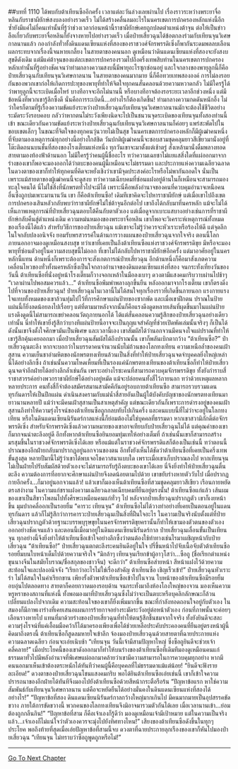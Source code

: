 ##บทที่ 1110 ได้พบกับต้าเทียนซืออีกครั้ง
เวลาแต่ละวันล่วงเลยผ่านไป เรื่องราวระหว่างพระยาจื่อหลินกับราชาผียักษ์สงบลงอย่างรวดเร็ว ไม่ได้สร้างคลื่นลมอะไรในนครเขตการปกครองหลักแห่งนี้อีก ซ้ำยังมีแค่ไม่กี่คนเท่านั้นที่รู้ว่าช่วงเวลาก่อนหน้านี้ราชาผียักษ์เคยถูกปลดตำแหน่งต้าจุน
ต่อให้เป็นข่าวลือเกี่ยวกับพระยาจื่อหลินก็ยังจางหายไปอย่างรวดเร็ว เมื่อป๋ายเสี่ยวฉุนได้ข้อตกลงร่วมกับเทียนจุนวิเศษกาลนานแล้ว กองกำลังทั่วทั้งดินแดนเซียนแห่งที่สองของราชวงศ์จักรพรรดิเซิ่งก็พากันระดมพลลบเลือนผลกระทบจากเรื่องนี้จนหายเกลี้ยง
ในสายตาของคนนอก ดูเหมือนว่าดินแดนเซียนแห่งที่สองจะยังสงบสุขดีดังเดิม แต่มีแค่ต้าจุนของแต่ละเขตการปกครองรวมไปถึงครึ่งเทพสิบท่านในนครเขตการปกครองหลักเท่านั้นที่รู้อย่างชัดเจนว่าท่ามกลางความสงบนี้มีพายุอะไรซุกซ่อนอยู่
และใจกลางของพายุลูกนี้ก็คือป๋ายเสี่ยวฉุนกับเทียนจุนวิเศษกาลนาน ในสายตาของคนมากมาย นี่ก็คือทวยเทพสององค์ การไม่ลงรอยกันของพวกเขาก่อให้เกิดการปะทุของพายุที่ทำให้จิตใจทุกคนสั่นคลอนด้วยความหวาดกลัว
ไม่มีใครรู้ได้ว่าพายุลูกนี้จะระเบิดเมื่อไหร่ บางทีอาจจะอีกไม่นานนี้ หรือบางทีอาจต้องรอระยะเวลาอีกช่วงหนึ่ง แต่มีข้อหนึ่งที่พวกเขารู้ลึกซึ้งดี นั่นคือการระเบิดนี้...อย่างไรก็ต้องเกิดขึ้น!
ท่ามกลางความกดดันหนักอึ้ง ไม่ว่าใครก็ตามที่รู้เรื่องความขัดแย้งระหว่างป๋ายเสี่ยวฉุนกับเทียนจุนวิเศษกาลนานมักจะต้องใช้ชีวิตอย่างระมัดระวังรอบคอบ กลัวว่าหากตนไม่ระวังเพียงนิดจะไปเป็นชนวนจุดระเบิดของเทียนจุนทั้งสองท่านนี้เข้า
ขณะเดียวกันความขัดแย้งระหว่างป๋ายเสี่ยวฉุนกับเทียนจุนวิเศษกาลนานก็ค่อยๆ แพร่สะพัดไปในขอบเขตเล็กๆ ในขณะที่จิตใจของทุกคนวุ่นวายไม่เป็นสุข ในนครเขตการปกครองหลักก็มีผู้เฒ่าคนหนึ่งที่จับตามองเหตุการณ์ทุกอย่างนี้อย่างใกล้ชิด
วันปกติผู้เฒ่าคนนี้จะชอบสวมชุดคลุมยาวสีเขียวมานั่งอยู่ที่โต๊ะติดถนนบนชั้นที่สองของโรงเตี๊ยมแห่งหนึ่ง ทุกวันเขาจะมาตั้งแต่เช้าตรู่ สั่งเหล้ามานั่งดื่มพลางทอดสายตามองท้องฟ้าด้านนอก
ไม่มีใครรู้ว่าคนผู้นี้ชื่ออะไร ทว่าความเฉยชาไม่แยแสสิ่งใดที่แผ่ออกมาจากร่างของเขาก็พอจะมองออกได้ว่าตบะของคนผู้นี้เหมือนจะไม่ธรรมดา
และประกายแห่งความเฉลียวฉลาดในดวงตาของเขาก็ทำให้ทุกคนที่คิดจะหยั่งเชิงว่าเขามีจุดประสงค์อะไรหรือไม่พากันถอดใจ นั่นเป็นเพราะแม้สายตาของผู้เฒ่าคนนี้จะดูสงบ ทว่าความเฉียบคมที่ซ่อนแฝงอยู่ด้านในก็เหมือนจะสามารถมองทะลุใจคนได้
นี่ไม่ใช่สิ่งที่นักพรตทั่วไปจะมีได้ เพราะนี่คือพลังอำนาจของคนที่ควบคุมอำนาจเหนือคนอื่นซึ่งถูกบ่มเพาะมานานวัน
เขา ก็คือต้าเทียนซือ!
เดิมทีเขาคิดจะไปหาราชาผียักษ์ แต่เมื่อเขาไปถึงเขตการปกครองเสินหลัวกลับพบว่าราชาผียักษ์ไม่ใช่ต้าจุนอีกต่อไป เขาถึงได้กลับมาที่นครหลัก แม้จะไม่ได้เห็นภาพเหตุการณ์ที่ป๋ายเสี่ยวฉุนตอบโต้คืนกับตาตัวเอง แต่เมื่อดูจากเบาะแสบางอย่างเช่นการที่ราชาผียักษ์กลับคืนสู่ตำแหน่งเดิม ความหม่นหมองของพระยาจื่อหลิน เขาก็พอจะวิเคราะห์เหตุการณ์ทั้งหมดของเรื่องนี้ได้แล้ว
สำหรับวิธีการของป๋ายเสี่ยวฉุน แม้เขาจะไม่รู้ว่าควรจะหัวเราะหรือร้องไห้ดี แต่จุดลึกในใจกลับปลงอนิจจัง ยอมรับพรสวรรค์ในด้านการวางแผนของป๋ายเสี่ยวฉุนจากใจจริง
ตอนนี้โลกภายนอกอาจมองดูเหมือนสงบสุข ทว่าเขาที่เคยเป็นถึงต้าเทียนซือแห่งราชวงศ์จักรพรรดิขุย มีหรือจะมองพายุที่ซ่อนตัวอยู่ในความสงบสุขนี้ไม่ออก ที่เขาไม่ได้กลับไปหาราชาผียักษ์อีกครั้ง แต่มาอาศัยอยู่ในนครหลักนี้แทน ด้านหนึ่งก็เพราะต้องการจะสังเกตการณ์ป๋ายเสี่ยวฉุน อีกด้านหนึ่งก็คือมาสังเกตความเคลื่อนไหวของทั่วทั้งนครหลักซึ่งเป็นใจกลางอำนาจของดินแดนเซียนแห่งที่สอง
จนกระทั่งเที่ยงวันของวันนี้ ต้าเทียนซือที่นั่งอยู่หน้าโรงเตี๊ยมก็วางจอกเหล้าในมือลงเบาๆ ดวงตามีแสงคมกริบวาบผ่านไปช้าๆ
“เวลาผ่านไปพอสมควรแล้ว...” ต้าเทียนซือพึมพำพลางลุกขึ้นยืน หลังออกมาจากโรงเตี๊ยม เขาก็ตรงดิ่งไปที่จวนของป๋ายเสี่ยวฉุน!
ป๋ายเสี่ยวฉุนในเวลานี้ไม่ได้สนใจทุกเรื่องราวที่เกิดขึ้นภายนอก แรงกายแรงใจแทบทั้งหมดของเขาล้วนทุ่มไปไว้ที่การศึกษาแผ่นป้ายของซากพัด และเมื่อเขาฝึกตน ปราณในป้ายแผ่นนี้ก็ยิ่งลดน้อยลงไปเรื่อยๆ แต่ที่ตามมาหลังจากนั้นก็คือแรงดึงดูดหลายเส้นที่ผุดขึ้นมาในแผ่นป้าย
แรงดึงดูดนี้ไม่สามารถเขย่าคลอนวัตถุภายนอกได้ ได้แต่สั่นคลอนความรู้สึกของป๋ายเสี่ยวฉุนอย่างเดียวเท่านั้น นี่ทำให้เขายิ่งรู้สึกว่าบางทีแผ่นป้ายนี้อาจจะเป็นกุญแจสำคัญที่ช่วยเปิดพัดเล่มนั้นจริงๆ ก็เป็นได้
ดังนั้นเขาจึงตั้งใจศึกษามันเป็นพิเศษ และเวลานี้เอง เขาสัมผัสได้ว่านอกจวนมีคนจงใจแผ่ปราณที่ทำให้เขารู้สึกคุ้นเคยออกมา
เมื่อป๋ายเสี่ยวฉุนสัมผัสได้ถึงปราณนั้น เขาก็พลันเบิกตากว้าง
“ต้าเทียนซือ?” ป๋ายเสี่ยวฉุนตะลึง หากจะบอกว่าในบรรดาคนจำนวนนับไม่ถ้วนของโลกทงเทียน ความเหนือล้ำของคนเฝ้าสุสาน ความเย็นชาอำมหิตของนักพรตทงเทียนล้วนเป็นสิ่งที่ทำให้ป๋ายเสี่ยวฉุนจดจำบุคคลยิ่งใหญ่เหล่านี้ได้อย่างลึกซึ้ง ถ้าเช่นนั้นความโหดเหี้ยมที่เป็นรองแค่นักพรตทงเทียนของต้าเทียนซือก็ทำให้ป๋ายเสี่ยวฉุนจดจำอีกฝ่ายได้อย่างลึกล้ำเช่นกัน
เพราะอย่างไรซะคนที่สามารถควบคุมจักรพรรดิขุย ทั้งยังกำราบสี่ราชาสวรรค์อย่างพวกราชาผียักษ์ได้อย่างอยู่หมัด แม้จะปล่อยคนทั้งสี่ไว้ภายนอก ทว่าด้วยเหตุผลหลากหลายประการ คนทั้งสี่ก็จำต้องสมัครสมานสามัคคีกันอยู่รอบกายต้าเทียนซือ
สามารถรวบรวมแดนทุรกันดารให้เป็นปึกแผ่น ดำเนินสงครามกับแม่น้ำสี่สายอันเป็นผู้ใต้บังคับบัญชาของนักพรตทงเทียนมายาวนานหลายปี แม้ว่าจะมีคนเฝ้าสุสานเป็นสาเหตุสำคัญ แต่ขณะเดียวกันก็เพราะการดำรงอยู่ของคนเฝ้าสุสานถึงทำให้ความรุ่งโรจน์ของต้าเทียนซือถูกกลบทับไปเกินครึ่ง
และคนแบบนี้ที่ไม่ว่าจะอยู่ในโลกทงเทียน หรือในดินแดนเซียนนิรันดร์กาลแห่งนี้ก็ย่อมต้องไม่ใช่บุคคลที่ธรรมดา หากเขาสวามิภักดิ์ต่อจักรพรรดิเซิ่ง สำหรับจักรพรรดิเซิ่งแล้วความหมายของเขาอาจเทียบกับป๋ายเสี่ยวฉุนไม่ได้ แต่คุณค่าของเขาก็มากจนน่าตะลึงอยู่ดี
อีกทั้งหากต้าเทียนซือยินยอมทุ่มเทให้อย่างเต็มที่ ถ้าเช่นนั้นเขาก็สามารถสร้างมรสุมขึ้นในราชวงศ์จักรพรรดิเซิ่งได้เลย หรือแม้แต่ในราชวงศ์จักรพรรดิแสก็ต้องเป็นเช่นนี้
ทว่าตอนนี้ ปราณของอีกฝ่ายกลับมาปรากฏอยู่นอกจวนของตน อีกทั้งยังเห็นได้ชัดว่าต้าเทียนซือที่เคยเป็นครึ่งเทพขั้นสูงสุด หลายปีมานี้ไม่รู้ว่าเขาได้พบเจอโชควาสนาแบบใด เพราะเมื่อเขาเก็บปราณลงไป หากเทียนจุนไม่เป็นฝ่ายไปรับสัมผัสด้วยตัวเองจะไม่สามารถรับรู้ถึงตบะของเขาได้เลย
นี่จึงยิ่งทำให้ป๋ายเสี่ยวฉุนตื่นตะลึง ความต้องการที่อยากจะศึกษาแผ่นป้ายจึงลดน้อยตามไปด้วย เขาขยับร่างหายตัววับไป เมื่อปรากฏกายอีกครั้ง...ก็มาอยู่นอกจวนแล้ว!
แล้วเขาก็มองเห็นต้าเทียนซือที่สวมชุดคลุมยาวสีเขียว เรือนกายหยัดตรงสง่างาม ในความแก่ชราแฝงความเฉลียวฉลาดเฉียบคมที่ยืนอยู่ตรงนั้น!
ต้าเทียนซือแก่แล้ว เส้นผมของเขาเป็นสีขาวโพลนไปทั้งศีรษะเหมือนคนแก่ทั่วๆ ไป หลังจากป๋ายเสี่ยวฉุนปรากฏตัว เขาก็เงยหน้าขึ้น มุมปากคลี่ออกเป็นรอยยิ้ม
“คารวะ เทียนจุน” ต้าเทียนซือไม่ได้วางท่าอย่างที่เคยเป็นตอนอยู่ในแดนทุรกันดาร แล้วก็ไม่รู้สึกว่าการคารวะป๋ายเสี่ยวฉุนเป็นสิ่งที่ฝืนใจอะไร ในความเป็นจริงนับตั้งแต่ที่ป๋ายเสี่ยวฉุนปรากฏตัวด้วยฐานะบรรพบุรุษขุยในนครจักรพรรดิขุยครานั้นก็ทำให้เขามองตัวตนของตัวเองออกอย่างชัดเจนแล้ว และตอนนี้เมื่อมาอยู่ในดินแดนเซียนนิรันดร์กาล ป๋ายเสี่ยวฉุนเลื่อนขั้นเป็นเทียนจุน ทุกอย่างนี้จึงยิ่งทำให้ต้าเทียนซือเข้าใจอย่างลึกซึ้งว่าตนต้องใช้ท่าทางเช่นไรมาเผชิญหน้ากับป๋ายเสี่ยวฉุน
“ต้าเทียนซือ!” ป๋ายเสี่ยวฉุนตกตะลึงระคนยินดีอยู่ในใจ ปรี่ขึ้นหน้าไปจับเนื้อจับตัวต้าเทียนซือ รอยยิ้มบนใบหน้าเต็มไปด้วยความจริงใจ
“มิกล้าๆ เทียนจุนเรียกข้าผู้อาวุโสว่า...ซือถู (ชื่อเรียกตำแหน่งขุนนางจีนในสมัยโบราณ/ชื่อสกุลของชาวจีน) จะดีกว่า” ต้าเทียนซือส่ายหน้า สีหน้าแฝงไว้ด้วยความสะท้อนใจและปลงอนิจจัง
“เรียกว่าอะไรไม่ใช่เรื่องสำคัญ ต้าเทียนซือ เชิญเร็วเข้า!” ป๋ายเสี่ยวฉุนหัวเราะร่า ไม่ได้สนใจในคำเรียกขาน เพียงรั้งตัวพาต้าเทียนซือเข้าไปในจวน
ใบหน้าของต้าเทียนซือมีรอยยิ้มอบอุ่นไปตลอดทาง สายตาก็คอยกวาดมองรอบด้าน จนกระทั่งมาถึงห้องโถงใหญ่ของจวน มองเห็นความหรูหราของสถานที่แห่งนี้ ทั้งพอมองมาที่ป๋ายเสี่ยวฉุนซึ่งไม่ว่าจะเป็นตบะหรือบุคลิกลักษณะก็ล้วนเปลี่ยนแปลงไปจากเดิม ความสะท้อนใจของเขาก็ยิ่งเพิ่มมากขึ้น ขณะที่กำลังทอดถอนใจอยู่กับตัวเอง ในสมองก็มีภาพเงาร่างที่เคยเสนอแผนการร้ายกาจอย่างระมัดระวังอยู่ต่อหน้าตัวเอง ก่อนที่ภาพนั้นจะค่อยๆ เลือนรางหายไป แทนที่มาด้วยร่างของป๋ายเสี่ยวฉุนที่ทำให้ตนรู้สึกชื่นชมจากใจจริง ทั้งยังยินดีจะสละความรุ่งโรจน์ที่แค่เอื้อมมือคว้าก็ได้มาครองเพียงเพื่อได้ช่วยเหลือประคับประคองคนที่ยืนอยู่ตรงหน้าผู้นี้
คิดมาถึงตรงนี้ ต้าเทียนซือก็สูดลมหายใจเข้าลึก จ้องมองป๋ายเสี่ยวฉุนด้วยสายตาที่ฉายประกายแห่งความฉลาดเฉลียว ก่อนจะเอ่ยเนิบช้า
“เทียนจุน วันนี้เจ้ามีสามปัญหาใหญ่ ซึ่งซือถูยินดีจะช่วยเจ้าคลี่คลาย!” เมื่อประโยคนี้ของเขาดังออกมาก็ทำให้บนร่างของต้าเทียนซือที่เดิมทีมองดูเหมือนคนแก่ธรรมดาทั่วไปมีพลังอำนาจที่พิเศษแผ่ออกมาคล้ายว่าเขามีความสามารถในการควบคุมทุกอย่าง หากมีคนนอกมาเห็นเข้าต้องตระหนักได้ทันทีว่าคนผู้นี้คือบุคคลที่ไม่ธรรมดาแม้แต่น้อย!
“ยินดีจะฟังรายละเอียด!” ดวงตาของป๋ายเสี่ยวฉุนโชนแสงคมกริบ พอได้ยินต้าเทียนซือเอ่ยเช่นนี้ เขาก็เข้าใจความปรารถนาของอีกฝ่ายได้ทันทีจึงมองไปยังต้าเทียนซือด้วยสีหน้ากระตือรือร้น
“ปัญหาข้อแรก หาใช่ความสัมพันธ์กับเทียนจุนวิเศษกาลนาน แต่คือจะหยัดยืนได้อย่างมั่นคงในดินแดนเซียนแห่งที่สองได้อย่างไร!”
“ปัญหาข้อที่สอง ดินแดนเซียนนิรันดร์กาลกว้างใหญ่มากเกินไป มีคนมากมายเป็นอุปสรรคขัดขวาง ภายใต้การขัดขวางนี้ พวกคนของโลกทงเทียนจึงมิอาจมารวมตัวกันได้เลย เมื่อเวลานานเข้า...ย่อมต้องถูกกลืนกิน!”
“ปัญหาข้อที่สาม ก็คือเจ้าเองก็รู้ดีว่า มองดูเหมือนเจ้ามีเป้าหมาย แต่ในความเป็นจริงแล้ว...เจ้าเองก็ไม่แน่ใจว่าตัวเองควรจะมุ่งไปยังทิศทางไหน!” เสียงของต้าเทียนซือดังขึ้นในทุกๆ ประโยค พอถึงท้ายที่สุดเมื่อเอ่ยปัญหาข้อที่สามนี้จบ ดวงตาที่ฉายประกายลุกเรืองของเขาก็หันไปมองป๋ายเสี่ยวฉุน
“เทียนจุน ไม่ทราบว่าซือถูพูดถูกหรือไม่!”


------


[Go To Next Chapter]( ./83.md)